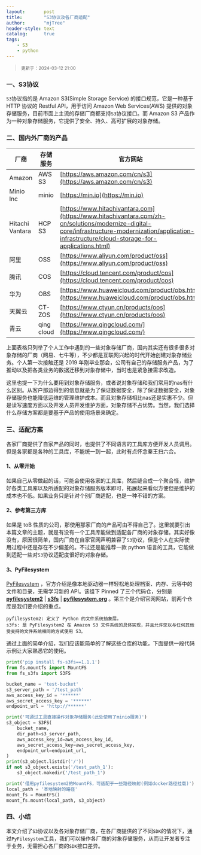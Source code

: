 ```yaml
---
layout:       post
title:        "S3协议及各厂商适配"
author:       "mjTree"
header-style: text
catalog:      true
tags:
    - S3
    - python
---
```


><small>更新于：2024-03-12 21:00</small>


### 一、S3协议

`S3`协议指的是 Amazon S3(Simple Storage Service) 的接口规范，它是一种基于 HTTP 协议的 Restful API，用于访问 Amazon Web Services(AWS) 提供的对象存储服务，目前市面上主流的存储厂商都支持`S3`协议接口。而 Amazon S3 产品作为一种对象存储服务，它提供了安全、持久、高可扩展的对象存储。  


### 二、国内外厂商的产品

| 厂商     | 存储服务   | 官方网站                               |
|----------|------------|----------------------------------------|
| Amazon   | AWS S3     | [https://aws.amazon.com/cn/s3](https://aws.amazon.com/cn/s3) |
| Minio Inc | minio     | [https://min.io](https://min.io)       |
| Hitachi Vantara | HCP S3     | [https://www.hitachivantara.com](https://www.hitachivantara.com/zh-cn/solutions/modernize-digital-core/infrastructure-modernization/application-infrastructure/cloud-storage-for-applications.html) |
| 阿里     | OSS        | [https://www.aliyun.com/product/oss](https://www.aliyun.com/product/oss) |
| 腾讯     | COS        | [https://cloud.tencent.com/product/cos](https://cloud.tencent.com/product/cos) |
| 华为     | OBS        | [https://www.huaweicloud.com/product/obs.html](https://www.huaweicloud.com/product/obs.html) |
| 天翼云   | CT-ZOS     | [https://www.ctyun.cn/products/oos](https://www.ctyun.cn/products/oos) |
| 青云     | qing cloud | [https://www.qingcloud.com/](https://www.qingcloud.com/) |


上面表格只列举了个人工作中遇到的一些对象存储厂商，国内其实还有很多很多对象存储的厂商（网易、七牛等），不少都是互联网兴起的时代开始创建对象存储业务。个人第一次接触还是 2019 年刚毕业那会，公司有自己的存储服务产品，为了推动以及把各类业务的数据迁移到对象存储中，当时也是紧急接需求改造。  

这里也提一下为什么要用到对象存储服务，或者说对象存储和我们常用的nas有什么区别。从客户那边得到的信息就是为了保证数据安全，除了保证数据安全，对象存储服务也能降低运维的管理维护成本。而且对象存储相比nas还是实惠不少。但是读写速度方面以及开发人员开发维护方面，对象存储不占优势。当然，我们选择什么存储方案都是要基于产品的使用场景来确定。  


### 三、适配方案

各家厂商提供了自家产品的同时，也提供了不同语言的工具库方便开发人员调用。但是各家都是各种的工具库，不能统一到一起，此时有点怀念秦王扫六合。  

#### 1、从零开始  
如果自己从零做起的话，可能会使用各家的工具库，然后缝合成一个聚合怪，维护好各类工具库以及所适配的对象存储服务版本即可，拓展起来看似方便但是维护的成本也不低。如果业务只是针对个别厂商适配，也是一种不错的方案。  

#### 2、参考第三方库  
如果是 toB 性质的公司，那使用那家厂商的产品可由不得自己了。这里就要引出本篇文章的主题，就是有没有一个工具库能做到适配各厂商的对象存储。其实好像没有，原因很简单，国内厂商在自家官网声明兼容了`S3`协议，但是个人在实际使用过程中还是存在不少偏差的。不过还是能推荐一款 python 语言的工具，它能做到适配一些对`S3`协议适配度很好的对象存储。  

#### 3、PyFilesystem
[PyFilesystem](https://github.com/PyFilesystem) ，官方介绍是像本地驱动器一样轻松地处理档案、内存、云等中的文件和目录，无需学习新的 API。该组下 Pinned 了三个代码仓，分别是 [**pyfilesystem2**](https://github.com/PyFilesystem/pyfilesystem2) | [**s3fs**](https://github.com/PyFilesystem/s3fs) | [**pyfilesystem.org**](https://github.com/PyFilesystem/pyfilesystem.org) 。第三个是介绍官网网站，前两个仓库是我们要介绍的重点。  

```text
pyfilesystem2: 定义了 Python 的文件系统抽象层。
s3fs: 是 PyFilesystem2 在 Amazon S3 文件系统的具体实现，并且允许您以与任何其他受支持的文件系统相同的方式使用 S3。
```

通过上面的简单介绍，我们应该能简单的了解这些仓库的功能，下面提供一段代码示例让大家熟悉它的使用。  

```python
print('pip install fs-s3fs==1.1.1')
from fs.mountfs import MountFS
from fs_s3fs import S3FS

bucket_name = 'test-bucket'
s3_server_path = '/test_path'
aws_access_key_id = '******'
aws_secret_access_key = '******'
endpoint_url = 'http://******'

print('可通过工具直接操作对象存储服务(此处使用了minio服务)')
s3_object = S3FS(
    bucket_name,
    dir_path=s3_server_path,
    aws_access_key_id=aws_access_key_id,
    aws_secret_access_key=aws_secret_access_key,
    endpoint_url=endpoint_url,
)
print(s3_object.listdir('/'))
if not s3_object.exists('/test_path_1'):
    s3_object.makedir('/test_path_1')

print('借用pyfilesystem2的MountFS，可适配于一些路径映射(例如docker路径挂载)')
local_path = '本地映射的路径'
mount_fs = MountFS()
mount_fs.mount(local_path, s3_object)
```


### 四、小结

本文介绍了`S3`协议以及各对象存储厂商，在各厂商提供的了不同`SDK`的情况下，通过`PyFilesystem`工具，我们可以操作各厂商的对象存储服务，从而让开发者专注于业务，无需担心各厂商的`SDK`接口差异。  

